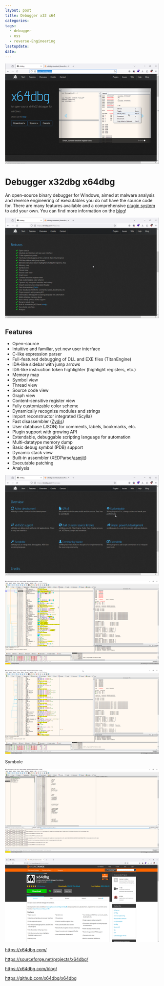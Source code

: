 ```yaml
---
layout: post
title: Debugger x32 x64
categories: 
tags:
  - debugger
  - oss
  - reverse-Engineering
lastupdate: 
date:
---
```

![](../pics/2024-06-12-x32dbg-x63dbg_image_1.png)
# Debugger x32dbg x64dbg 

An open-source binary debugger for Windows, aimed at malware analysis and reverse engineering of executables you do not have the source code for. There are many features available and a comprehensive [plugin system](https://plugins.x64dbg.com) to add your own. You can find more information on the [blog](https://x64dbg.com/blog)!


![](../pics/2024-06-12-x32dbg-x63dbg_image_2.png)
## Features

- Open-source
- Intuitive and familiar, yet new user interface
- C-like expression parser
- Full-featured debugging of DLL and EXE files (TitanEngine)
- IDA-like sidebar with jump arrows
- IDA-like instruction token highlighter (highlight registers, etc.)
- Memory map
- Symbol view
- Thread view
- Source code view
- Graph view
- Content-sensitive register view
- Fully customizable color scheme
- Dynamically recognize modules and strings
- Import reconstructor integrated (Scylla)
- Fast disassembler ([Zydis](https://zydis.re))
- User database (JSON) for comments, labels, bookmarks, etc.
- Plugin support with growing API
- Extendable, debuggable scripting language for automation
- Multi-datatype memory dump
- Basic debug symbol (PDB) support
- Dynamic stack view
- Built-in assembler (XEDParse/[asmjit](https://github.com/asmjit))
- Executable patching
- Analysis

![](../pics/2024-06-12-x32dbg-x63dbg_image_3.png)

 
![](../pics/2024-06-12-x32dbg-x63dbg_image_4.png)

![](../pics/2024-06-12-x32dbg-x63dbg_image_5.png)

Symbole

![](../pics/2024-06-12-x32dbg-x63dbg_image_6.png)

![](../pics/2024-06-12-x32dbg-x63dbg_image_7.png)



https://x64dbg.com/

https://sourceforge.net/projects/x64dbg/

https://x64dbg.com/blog/

https://github.com/x64dbg/x64dbg

